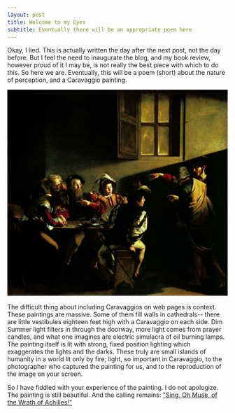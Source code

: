 ```yaml
---
layout: post 
title: Welcome to my Eyes 
subtitle: Eventually there will be an appropriate poem here 
---
```


Okay, I lied. This is actually written the day after the next post, not the day
before. But I feel the need to inaugurate the blog, and my book review, however
proud of it I may be, is not really the best piece with which to do this. So
here we are. Eventually, this will be a poem (short) about the nature of
perception, and a Caravaggio painting.


![The Calling of St. Mathieu](/images/welcome-to-my-eyes/Caravaggio_-_La_vocazione_di_San_Matteo.jpg)

The difficult thing about including Caravaggios on web pages is context. These
paintings are massive. Some of them fill walls in cathedrals-- there are little
vestibules eighteen feet high with a Caravaggio on each side. Dim Summer light
filters in through the doorway, more light comes from prayer candles, and what
one imagines are electric simulacra of oil burning lamps. The painting itself
is lit with strong, fixed position lighting which exaggerates the lights and
the darks. These truly are small islands of humanity in a world lit only by
fire; light, so important in Caravaggio, to the photographer who captured the
painting for us, and to the reproduction of the image on your screen.


So I have fiddled with your experience of the painting.  I do not apologize.
The painting is still beautiful. And the calling remains: <a
href="http://www.youtube.com/watch?v=08e9k-c91E8&feature=related">"Sing, Oh
Muse, of the Wrath of Achilles!"</a>

